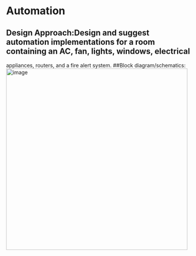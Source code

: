 # Automation
## Design Approach:Design and suggest automation implementations for a room containing an AC, fan, lights, windows, electrical
appliances, routers, and a fire alert system.
##Block diagram/schematics:<img width="491" alt="image" src="https://github.com/208w1a0406/Automation/assets/116477770/b39eb22e-196c-4a19-aeb8-3fd276e411d6">
##
